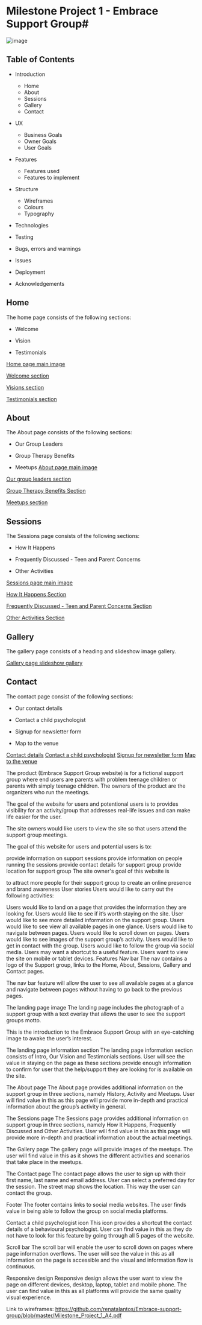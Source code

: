 # Milestone Project 1 - Embrace Support Group#
![image](https://user-images.githubusercontent.com/82510814/119694410-1a685c80-be45-11eb-9f54-7d8e9e37d6df.png)

## Table of Contents

* Introduction

  * Home
  * About
  * Sessions
  * Gallery
  * Contact

* UX
  * Business Goals
  * Owner Goals
  * User Goals

* Features
  * Features used
  * Features to implement
  
  

* Structure
  * Wireframes
  * Colours
  * Typography

* Technologies

* Testing

* Bugs, errors and warnings

* Issues

* Deployment

* Acknowledgements

## Home

The home page consists of the following sections:

* Welcome

* Vision

* Testimonials

[Home page main image](https://github.com/renatalantos/Embrace-support-group/blob/master/documents/Home_page_main_image.JPG)


[Welcome section](https://github.com/renatalantos/Embrace-support-group/blob/master/documents/screenshots/Welcome_section_mobile_view.JPG)

[Visions section](https://github.com/renatalantos/Embrace-support-group/blob/master/documents/screenshots/Vision_section_mobile_view.JPG)

[Testimonials section](https://github.com/renatalantos/Embrace-support-group/blob/master/documents/screenshots/Testimonials_section_tablet_view.JPG)

## About 

The About page consists of the following sections:

* Our Group Leaders

* Group Therapy Benefits 

* Meetups 
[About page main image]()

[Our group leaders section]()

[Group Therapy Benefits Section](https://github.com/renatalantos/Embrace-support-group/blob/master/documents/screenshots/Benefits_tablet_view.JPG)

[Meetups section](https://github.com/renatalantos/Embrace-support-group/blob/master/documents/screenshots/Meetups_tablet_view.JPG)


## Sessions

The Sessions page consists of the following sections:

* How It Happens

* Frequently Discussed - Teen and Parent Concerns

* Other Activities

[Sessions page main image]()

[How It Happens Section](https://github.com/renatalantos/Embrace-support-group/blob/master/documents/screenshots/Actual_session_mobile_view.JPG)

[Frequently Discussed - Teen and Parent Concerns Section](https://github.com/renatalantos/Embrace-support-group/blob/master/documents/screenshots/Concerns_desktop_view.JPG)

[Other Activities Section](https://github.com/renatalantos/Embrace-support-group/blob/master/documents/screenshots/activites_mobile_view.JPG)

## Gallery 

The gallery page consists of a heading and slideshow image gallery. 

[Gallery page slideshow gallery](https://github.com/renatalantos/Embrace-support-group/blob/master/documents/screenshots/Gallery_slideshow_tablet_view.JPG)

## Contact

The contact page consist of the following sections:

* Our contact details

* Contact a child psychologist

* Signup for newsletter form

* Map to the venue

[Contact details](https://github.com/renatalantos/Embrace-support-group/blob/master/documents/screenshots/Contacts_desktop_view.JPG)
[Contact a child psychologist](https://github.com/renatalantos/Embrace-support-group/blob/master/documents/screenshots/Contacts_desktop_view.JPG)
[Signup for newsletter form]()
[Map to the venue](https://github.com/renatalantos/Embrace-support-group/blob/master/documents/screenshots/Map_mobile_view.JPG)







The product (Embrace Support Group website) is for a fictional support group where end users are parents with problem teenage children or parents with simply teenage children. The owners of the product are the organizers who run the meetings.

The goal of the website for users and potentional users is to provides visibility for an activity/group that addresses real-life issues and can make life easier for the user.

The site owners would like users to view the site so that users attend the support group meetings.

The goal of this website for users and potential users is to:

provide information on support sessions
provide information on people running the sessions
provide contact details for support group
provide location for support group
The site owner's goal of this website is

to attract more people for their support group
to create an online presence and brand awareness
User stories
Users would like to carry out the following activities:

Users would like to land on a page that provides the information they are looking for.
Users would like to see if it’s worth staying on the site.
User would like to see more detailed information on the support group.
Users would like to see view all available pages in one glance.
Users would like to navigate between pages.
Users would like to scroll down on pages.
Users would like to see images of the support group’s activity.
Users would like to get in contact with the group.
Users would like to follow the group via social media.
Users may want a shortcut to a useful feature.
Users want to view the site on mobile or tablet devices.
Features
Nav bar
The nav contains a logo of the Support group, links to the Home, About, Sessions, Gallery and Contact pages.

The nav bar feature will allow the user to see all available pages at a glance and navigate between pages without having to go back to the previous pages.

The landing page image
The landing page includes the photograph of a support group with a text overlay that allows the user to see the support groups motto.

This is the introduction to the Embrace Support Group with an eye-catching image to awake the user’s interest.

The landing page information section The landing page information section consists of Intro, Our Vision and Testimonials sections. User will see the value in staying on the page as these sections provide enough information to confirm for user that the help/support they are looking for is available on the site.

The About page The About page provides additional information on the support group in three sections, namely History, Activity and Meetups. User will find value in this as this page will provide more in-depth and practical information about the group’s activity in general.

The Sessions page The Sessions page provides additional information on support group in three sections, namely How It Happens, Frequently Discussed and Other Activities. User will find value in this as this page will provide more in-depth and practical information about the actual meetings.

The Gallery page The gallery page will provide images of the meetups. The user will find value in this as it shows the different activities and scenarios that take place in the meetups.

The Contact page The contact page allows the user to sign up with their first name, last name and email address. User can select a preferred day for the session. The street map shows the location. This way the user can contact the group.

Footer The footer contains links to social media websites. The user finds value in being able to follow the group on social media platforms.

Contact a child psychologist icon This icon provides a shortcut the contact details of a behavioural psychologist. User can find value in this as they do not have to look for this feature by going through all 5 pages of the website.

Scroll bar The scroll bar will enable the user to scroll down on pages where page information overflows. The user will see the value in this as all information on the page is accessible and the visual and information flow is continuous.

Responsive design Responsive design allows the user want to view the page on different devices, desktop, laptop, tablet and mobile phone. The user can find value in this as all platforms will provide the same quality visual experience.

Link to wireframes: https://github.com/renatalantos/Embrace-support-group/blob/master/Milestone_Project_1_A4.pdf